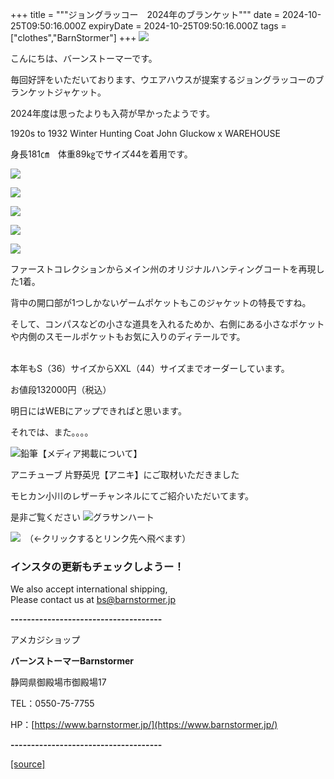 +++
title = """ジョングラッコー　2024年のブランケット"""
date = 2024-10-25T09:50:16.000Z
expiryDate = 2024-10-25T09:50:16.000Z
tags = ["clothes","BarnStormer"]
+++
[![](https://stat.ameba.jp/user_images/20231023/16/barnstormer-go/b2/03/p/o0420015015354743273.png)](https://ameblo.jp/barnstormer-go/entry-12825670498.html)

こんにちは、バーンストーマーです。

毎回好評をいただいております、ウエアハウスが提案するジョングラッコーのブランケットジャケット。

2024年度は思ったよりも入荷が早かったようです。

1920s to 1932 Winter Hunting Coat John Gluckow x WAREHOUSE

身長181㎝　体重89㎏でサイズ44を着用です。

[![](https://stat.ameba.jp/user_images/20241025/18/barnstormer-go/7b/8c/j/o0466070015502095153.jpg)](https://stat.ameba.jp/user_images/20241025/18/barnstormer-go/7b/8c/j/o0466070015502095153.jpg)

[![](https://stat.ameba.jp/user_images/20241025/18/barnstormer-go/5d/9b/j/o0466070015502095157.jpg)](https://stat.ameba.jp/user_images/20241025/18/barnstormer-go/5d/9b/j/o0466070015502095157.jpg)

[![](https://stat.ameba.jp/user_images/20241025/18/barnstormer-go/ed/0b/j/o0466070015502095152.jpg)](https://stat.ameba.jp/user_images/20241025/18/barnstormer-go/ed/0b/j/o0466070015502095152.jpg)

[![](https://stat.ameba.jp/user_images/20241025/18/barnstormer-go/55/01/j/o0700046615502095148.jpg)](https://stat.ameba.jp/user_images/20241025/18/barnstormer-go/55/01/j/o0700046615502095148.jpg)

[![](https://stat.ameba.jp/user_images/20241025/18/barnstormer-go/4c/37/j/o0466070015502095151.jpg)](https://stat.ameba.jp/user_images/20241025/18/barnstormer-go/4c/37/j/o0466070015502095151.jpg)

ファーストコレクションからメイン州のオリジナルハンティングコートを再現した1着。

  
背中の開口部が1つしかないゲームポケットもこのジャケットの特長ですね。

  
そして、コンパスなどの小さな道具を入れるためか、右側にある小さなポケットや内側のスモールポケットもお気に入りのディテールです。  
 

本年もS（36）サイズからXXL（44）サイズまでオーダーしています。

お値段132000円（税込）

明日にはWEBにアップできればと思います。

それでは、また。。。。

![鉛筆](https://stat100.ameba.jp/blog/ucs/img/char/char3/519.png)【メディア掲載について】

アニチューブ 片野英児【アニキ】にご取材いただきました

モヒカン小川のレザーチャンネルにてご紹介いただいてます。

是非ご覧ください ![グラサンハート](https://stat100.ameba.jp/blog/ucs/img/char/char3/148.png)

[![](https://stat.ameba.jp/user_images/20230412/16/barnstormer-go/6a/23/p/o0108010815269242493.png)](https://www.instagram.com/barnstormer_daily/)　（←クリックするとリンク先へ飛べます）

### インスタの更新もチェックしようー！

We also accept international shipping,  
Please contact us at bs@barnstormer.jp

**\-------------------------------------**

アメカジショップ

**バーンストーマーBarnstormer**

静岡県御殿場市御殿場17

TEL：0550-75-7755

HP：[https://www.barnstormer.jp/](https://www.barnstormer.jp/)

**\-------------------------------------**

[[source]](https://ameblo.jp/barnstormer-go/entry-12872589809.html)
